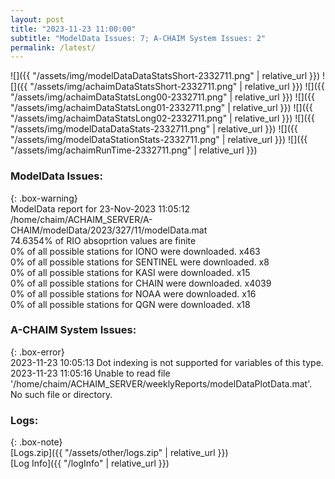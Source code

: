 ```yaml
---
layout: post
title: "2023-11-23 11:00:00"
subtitle: "ModelData Issues: 7; A-CHAIM System Issues: 2"
permalink: /latest/
---
```


![]({{ "/assets/img/modelDataDataStatsShort-2332711.png" | relative_url }})
![]({{ "/assets/img/achaimDataStatsShort-2332711.png" | relative_url }})
![]({{ "/assets/img/achaimDataStatsLong00-2332711.png" | relative_url }})
![]({{ "/assets/img/achaimDataStatsLong01-2332711.png" | relative_url }})
![]({{ "/assets/img/achaimDataStatsLong02-2332711.png" | relative_url }})
![]({{ "/assets/img/modelDataDataStats-2332711.png" | relative_url }})
![]({{ "/assets/img/modelDataStationStats-2332711.png" | relative_url }})
![]({{ "/assets/img/achaimRunTime-2332711.png" | relative_url }})


### ModelData Issues:  
  
{: .box-warning}  
 ModelData report for 23-Nov-2023 11:05:12   
 /home/chaim/ACHAIM_SERVER/A-CHAIM/modelData/2023/327/11/modelData.mat   
 74.6354% of RIO absoprtion values are finite   
 0% of all possible stations for IONO were downloaded. x463   
 0% of all possible stations for SENTINEL were downloaded. x8   
 0% of all possible stations for KASI were downloaded. x15   
 0% of all possible stations for CHAIN were downloaded. x4039   
 0% of all possible stations for NOAA were downloaded. x16   
 0% of all possible stations for QGN were downloaded. x18   
  
### A-CHAIM System Issues:  
  
{: .box-error}  
2023-11-23 10:05:13 Dot indexing is not supported for variables of this type.  
2023-11-23 11:05:16 Unable to read file '/home/chaim/ACHAIM_SERVER/weeklyReports/modelDataPlotData.mat'. No such file or directory.  

### Logs:  
  
{: .box-note}  
[Logs.zip]({{ "/assets/other/logs.zip" | relative_url }})  
[Log Info]({{ "/logInfo" | relative_url }})  
